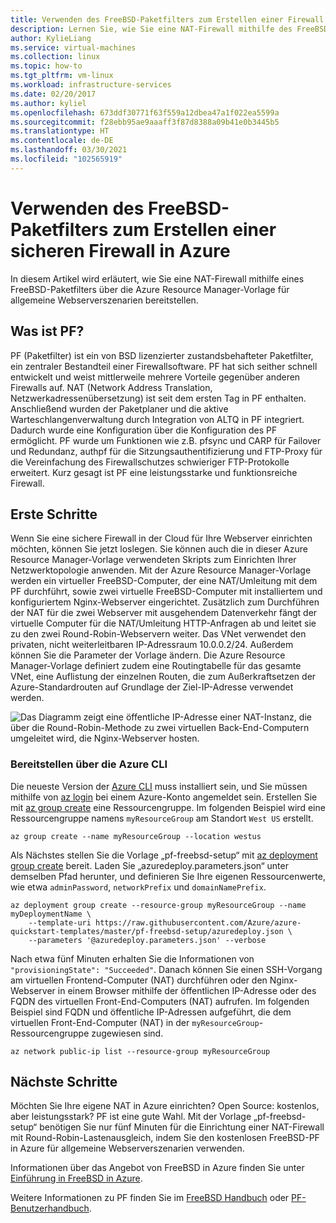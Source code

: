 ```yaml
---
title: Verwenden des FreeBSD-Paketfilters zum Erstellen einer Firewall in Azure
description: Lernen Sie, wie Sie eine NAT-Firewall mithilfe des FreeBSD-PF in Azure bereitstellen.
author: KylieLiang
ms.service: virtual-machines
ms.collection: linux
ms.topic: how-to
ms.tgt_pltfrm: vm-linux
ms.workload: infrastructure-services
ms.date: 02/20/2017
ms.author: kyliel
ms.openlocfilehash: 673ddf30771f63f559a12dbea47a1f022ea5599a
ms.sourcegitcommit: f28ebb95ae9aaaff3f87d8388a09b41e0b3445b5
ms.translationtype: HT
ms.contentlocale: de-DE
ms.lasthandoff: 03/30/2021
ms.locfileid: "102565919"
---
```

# <a name="how-to-use-freebsds-packet-filter-to-create-a-secure-firewall-in-azure"></a>Verwenden des FreeBSD-Paketfilters zum Erstellen einer sicheren Firewall in Azure
In diesem Artikel wird erläutert, wie Sie eine NAT-Firewall mithilfe eines FreeBSD-Paketfilters über die Azure Resource Manager-Vorlage für allgemeine Webserverszenarien bereitstellen.

## <a name="what-is-pf"></a>Was ist PF?
PF (Paketfilter) ist ein von BSD lizenzierter zustandsbehafteter Paketfilter, ein zentraler Bestandteil einer Firewallsoftware. PF hat sich seither schnell entwickelt und weist mittlerweile mehrere Vorteile gegenüber anderen Firewalls auf. NAT (Network Address Translation, Netzwerkadressenübersetzung) ist seit dem ersten Tag in PF enthalten. Anschließend wurden der Paketplaner und die aktive Warteschlangenverwaltung durch Integration von ALTQ in PF integriert. Dadurch wurde eine Konfiguration über die Konfiguration des PF ermöglicht. PF wurde um Funktionen wie z.B. pfsync und CARP für Failover und Redundanz, authpf für die Sitzungsauthentifizierung und FTP-Proxy für die Vereinfachung des Firewallschutzes schwieriger FTP-Protokolle erweitert. Kurz gesagt ist PF eine leistungsstarke und funktionsreiche Firewall. 

## <a name="get-started"></a>Erste Schritte
Wenn Sie eine sichere Firewall in der Cloud für Ihre Webserver einrichten möchten, können Sie jetzt loslegen. Sie können auch die in dieser Azure Resource Manager-Vorlage verwendeten Skripts zum Einrichten Ihrer Netzwerktopologie anwenden.
Mit der Azure Resource Manager-Vorlage werden ein virtueller FreeBSD-Computer, der eine NAT/Umleitung mit dem PF durchführt, sowie zwei virtuelle FreeBSD-Computer mit installiertem und konfiguriertem Nginx-Webserver eingerichtet. Zusätzlich zum Durchführen der NAT für die zwei Webserver mit ausgehendem Datenverkehr fängt der virtuelle Computer für die NAT/Umleitung HTTP-Anfragen ab und leitet sie zu den zwei Round-Robin-Webservern weiter. Das VNet verwendet den privaten, nicht weiterleitbaren IP-Adressraum 10.0.0.2/24. Außerdem können Sie die Parameter der Vorlage ändern. Die Azure Resource Manager-Vorlage definiert zudem eine Routingtabelle für das gesamte VNet, eine Auflistung der einzelnen Routen, die zum Außerkraftsetzen der Azure-Standardrouten auf Grundlage der Ziel-IP-Adresse verwendet werden. 

![Das Diagramm zeigt eine öffentliche IP-Adresse einer NAT-Instanz, die über die Round-Robin-Methode zu zwei virtuellen Back-End-Computern umgeleitet wird, die Nginx-Webserver hosten.](./media/freebsd-pf-nat/pf_topology.jpg)
    
### <a name="deploy-through-azure-cli"></a>Bereitstellen über die Azure CLI
Die neueste Version der [Azure CLI](/cli/azure/install-az-cli2) muss installiert sein, und Sie müssen mithilfe von [az login](/cli/azure/reference-index) bei einem Azure-Konto angemeldet sein. Erstellen Sie mit [az group create](/cli/azure/group) eine Ressourcengruppe. Im folgenden Beispiel wird eine Ressourcengruppe namens `myResourceGroup` am Standort `West US` erstellt.

```azurecli
az group create --name myResourceGroup --location westus
```

Als Nächstes stellen Sie die Vorlage „pf-freebsd-setup“ mit [az deployment group create](/cli/azure/deployment/group) bereit. Laden Sie „azuredeploy.parameters.json“ unter demselben Pfad herunter, und definieren Sie Ihre eigenen Ressourcenwerte, wie etwa `adminPassword`, `networkPrefix` und `domainNamePrefix`. 

```azurecli
az deployment group create --resource-group myResourceGroup --name myDeploymentName \
    --template-uri https://raw.githubusercontent.com/Azure/azure-quickstart-templates/master/pf-freebsd-setup/azuredeploy.json \
    --parameters '@azuredeploy.parameters.json' --verbose
```

Nach etwa fünf Minuten erhalten Sie die Informationen von `"provisioningState": "Succeeded"`. Danach können Sie einen SSH-Vorgang am virtuellen Frontend-Computer (NAT) durchführen oder den Nginx-Webserver in einem Browser mithilfe der öffentlichen IP-Adresse oder des FQDN des virtuellen Front-End-Computers (NAT) aufrufen. Im folgenden Beispiel sind FQDN und öffentliche IP-Adressen aufgeführt, die dem virtuellen Front-End-Computer (NAT) in der `myResourceGroup`-Ressourcengruppe zugewiesen sind. 

```azurecli
az network public-ip list --resource-group myResourceGroup
```
    
## <a name="next-steps"></a>Nächste Schritte
Möchten Sie Ihre eigene NAT in Azure einrichten? Open Source: kostenlos, aber leistungsstark? PF ist eine gute Wahl. Mit der Vorlage „pf-freebsd-setup“ benötigen Sie nur fünf Minuten für die Einrichtung einer NAT-Firewall mit Round-Robin-Lastenausgleich, indem Sie den kostenlosen FreeBSD-PF in Azure für allgemeine Webserverszenarien verwenden. 

Informationen über das Angebot von FreeBSD in Azure finden Sie unter [Einführung in FreeBSD in Azure](freebsd-intro-on-azure.md).

Weitere Informationen zu PF finden Sie im [FreeBSD Handbuch](https://www.freebsd.org/doc/handbook/firewalls-pf.html) oder [PF-Benutzerhandbuch](https://www.freebsd.org/doc/handbook/firewalls-pf.html).
